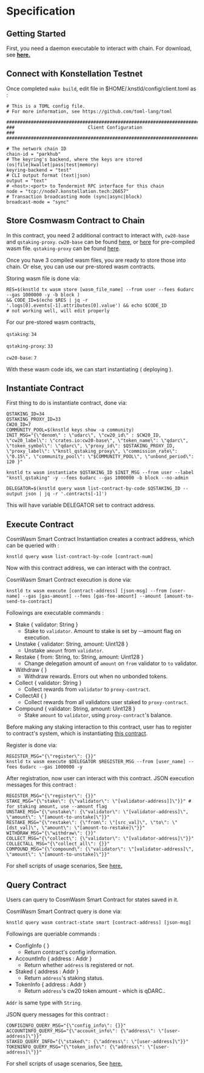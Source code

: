 # Specification

## Getting Started

First, you need a daemon executable to interact with chain.
For download, see __[here.](https://github.com/knstl/konstellation.git)__ 


## Connect with Konstellation Testnet

Once completed `make build`, edit file in $HOME/.knstld/config/client.toml as : 
```
# This is a TOML config file.
# For more information, see https://github.com/toml-lang/toml

###############################################################################
###                           Client Configuration                            ###
###############################################################################

# The network chain ID
chain-id = "parkhub"
# The keyring's backend, where the keys are stored (os|file|kwallet|pass|test|memory)
keyring-backend = "test"
# CLI output format (text|json)
output = "text"
# <host>:<port> to Tendermint RPC interface for this chain
node = "tcp://node7.konstellation.tech:26657"
# Transaction broadcasting mode (sync|async|block)
broadcast-mode = "sync"
```

## Store Cosmwasm Contract to Chain

In this contract, you need 2 additional contract to interact with, `cw20-base` and `qstaking-proxy`.
`cw20-base` can be found [here](https://github.com/CosmWasm/cw-plus/tree/main/contracts/cw20-base), or [here](../../tests) for pre-compiled wasm file.
`qstaking-proxy` can be found [here](../knstl_qstaking_proxy/).

Once you have 3 compiled wasm files, you are ready to store those into chain. Or else, you can use our pre-stored wasm contracts.

Storing wasm file is done via:
```
RES=$(knstld tx wasm store [wasm_file_name] --from user --fees 6udarc --gas 1000000 -y -b block )
&& CODE_ID=$(echo $RES | jq -r '.logs[0].events[-1].attributes[0].value') && echo $CODE_ID
# not working well, will edit properly
```

For our pre-stored wasm contracts, 

`qstaking`: `34`

`qstaking-proxy`: `33`

`cw20-base`: `7`

With these wasm code ids, we can start instantiating ( deploying ).

## Instantiate Contract

First thing to do is instantiate contract, done via:
```
QSTAKING_ID=34
QSTAKING_PROXY_ID=33
CW20_ID=7
COMMUNITY_POOL=$(knstld keys show -a community)
INIT_MSG="{\"denom\" : \"udarc\", \"cw20_id\" : $CW20_ID, \"cw20_label\": \"crates.io:cw20-base\", \"token_name\": \"qdarc\", \"token_symbol\": \"qdarc\", \"proxy_id\": $QSTAKING_PROXY_ID, \"proxy_label\": \"knstl_qstaking_proxy\", \"commission_rate\": \"0.15\", \"community_pool\": \"$COMMUNITY_POOL\", \"unbond_period\": 120 }"

knstld tx wasm instantiate $QSTAKING_ID $INIT_MSG --from user --label "knstl_qstaking" -y --fees 6udarc --gas 1000000 -b block --no-admin

DELEGATOR=$(knstld query wasm list-contract-by-code $QSTAKING_ID --output json | jq -r '.contracts[-1]')

```

This will have variable DELEGATOR set to contract address.

## Execute Contract
CosmWasm Smart Contract Instantiation creates a contract address, which can be queried with : 
```
knstld query wasm list-contract-by-code [contract-num]
```

Now with this contract address, we can interact with the contract.

CosmWasm Smart Contract execution is done via:
```
knstld tx wasm execute [contract-address] [json-msg] --from [user-name] --gas [gas-amount] --fees [gas-fee-amount] --amount [amount-to-send-to-contract]
```
Followings are executable commands : 
- Stake { validator: String }
  - Stake to `validator`. Amount to stake is set by --amount flag on execution.
- Unstake { validator: String, amount: Uint128 }
  - Unstake `amount` from `validator`.
- Restake { from: String, to: String, amount: Uint128 }
  - Change delegation amount of `amount` on `from` validator to `to` validator.
- Withdraw { }
  - Withdraw rewards. Errors out when no unbonded tokens.
- Collect { validator: String }
  - Collect rewards from `validator` to `proxy-contract`.
- CollectAll { }
  - Collect rewards from all validators user staked to `proxy-contract`.
- Compound { validator: String, amount: Uint128 }
  - Stake `amount` to `validator`, using `proxy-contract`'s balance.
  

Before making any staking interaction to this contract, user has to register to contract's system, which is instantiating [this contract](../knstld_qstaking_proxy/).

Register is done via:

```
REGISTER_MSG="{\"register\": {}}"
knstld tx wasm execute $DELEGATOR $REGISTER_MSG --from [user_name] --fees 6udarc --gas 1000000 -y
```
After registration, now user can interact with this contract.
JSON execution messages for this contract :
```
REGISTER_MSG="{\"register\": {}}"
STAKE_MSG="{\"stake\": {\"validator\": \"[validator-address]]\"}}" # for staking amount, use --amount flag
UNSTAKE_MSG="{\"unstake\": {\"validator\": \"[validator-address]\", \"amount\": \"[amount-to-unstake]\"}}"
RESTAKE_MSG="{\"restake\": {\"from\": \"[src_val]\", \"to\": \"[dst_val]\", \"amount\": \"[amount-to-restake]\"}}"
WITHDRAW_MSG="{\"withdraw\": {}}"
COLLECT_MSG="{\"collect\": {\"validator\": \"[validator-address]\"}}"
COLLECTALL_MSG="{\"collect_all\": {}}"
COMPOUND_MSG="{\"compound\": {\"validator\": \"[validator-address]\", \"amount\": \"[amount-to-unstake]\"}}"
```

For shell scripts of usage scenarios, See [here.](./introductions/)

## Query Contract
Users can query to CosmWasm Smart Contract for states saved in it.

CosmWasm Smart Contract query is done via:
```
knstld query wasm contract-state smart [contract-address] [json-msg]
```
Followings are queriable commands : 
- ConfigInfo { }
  - Return contract's config information.
- AccountInfo { address : Addr }
  - Return whether `address` is registered or not.
- Staked { address : Addr }
  - Return `address`'s staking status.
- TokenInfo { address : Addr }
  - Return `address`'s cw20 token amount - which is qDARC..

`Addr` is same type with `String`.

JSON query messages for this contract :
```
CONFIGINFO_QUERY_MSG="{\"config_info\": {}}"
ACCOUNTINFO_QUERY_MSG="{\"account_info\": {\"address\": \"[user-address]\"}}"
STAKED_QUERY_INFO="{\"staked\": {\"address\": \"[user-address]\"}}"
TOKENINFO_QUERY_MSG="{\"token_info\": {\"address\": \"[user-address]\"}}"
```

For shell scripts of usage scenarios, See [here.](./introductions/)
